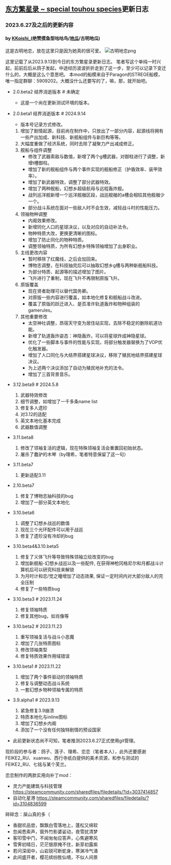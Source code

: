 ## [东方繁星录 ~ special touhou species](https://steamcommunity.com/sharedfiles/filedetails/?id=1834433554)更新日志
### 2023.6.27及之后的更新内容
#### by [KKoishi_](https://github.com/Koishi-Satori)(绝赞摸鱼型咕咕鸟/[地瓜](https://steamcommunity.com/id/Satori_KKoishi)/古明地瓜)

这是古明地恋，放在这里只是因为她真的很可爱。
![古明地恋png](https://upload.thbwiki.cc/a/ac/%E5%8F%A4%E6%98%8E%E5%9C%B0%E6%81%8B%EF%BC%88%E6%B7%B1%E7%A7%98%E5%BD%95%E7%AB%8B%E7%BB%98_%E8%B4%9F%EF%BC%89.png)

这里记载了从2023.9.13到今日的东方繁星录更新日志。
笔者写这个单纯一时兴起，前前后后从鸽子发起，中途经历波波折折走到了这一步，至少可以记录下变迁什么的，大概是这么个意思吧。
本mod的船模来自于Paragon的STREGE船模，唯一指定群聊：5909202。大概没什么还要写的了，嘛，那，就开始吧。

- 2.0.beta2 结界消逝版本 # 未确定
    - 这是一个尚在更新测试环境的版本。
- 2.0.beta1 结界消逝版本 # 2024.9.14
    - 版本号记录方式修改。
    1. 增加了剧情起源，目前尚在制作中，只放出了一部分内容，起源线将拥有一些产出加成、新科技、新舰船组件与新巨构等等。
    2. 大幅度重做了经济系统，同时去除了凝聚力产出减成修正。
    3. 舰船与组件调整
        - 修改了武器索敌与数值，新增了两个g槽武器，对御柱进行了调整，新增t槽御柱。
        - 增加了新的舰船组件与两个事件实现的舰船修正（护盾效率、装甲效率）。
        - 增加了新武器特效，调整了部分武器特效。
        - 增加了两种舰船，幻想乡超级航母与远程轰炸舰。
        - 战列巡洋舰新增一个巡洋舰艏区段，战巡舰艏的a槽会相较其他舰艏少一个。
        - 部分战斗系统在面对一些敌人时不会生效，减轻战斗时的性能压力。
    4. 领袖物种调整
        - 内阁效果修改。
        - 新增同化人口的星球决议，以及对应的自动补法令。
        - 物种特质大改，更换更清晰的图标。
        - 增加了防止同化的物种特质。
        - 调整领袖特质，为所有幻想乡特殊领袖增加了出身职业。
    5. 主线更改内容
        - 暂时移除了红魔线，之后会加回来。
        - 博物志调整，在科技抽完后可以抽取幻想乡g槽与两种新舰船科技。
        - 为部分特质、起源等的描述增加了图片。
        - 飞升进行了重制，现在飞升不再限制原版飞升。
    6. 原版覆盖
        - 现在贤者助理可以替代国务卿。
        - 对原版一些内容进行覆盖，如本地化修复和舰船战斗改进。
        - 覆盖了原版的跃迁进入、是否准许轨道轰炸和物种组装的gamerules。
    7. 其他重要修改
        - 太空神社调整，昂宿天守变为居住站实现，去除不稳定的删除航道功能。
        - 新增了轨道轰炸姿态：神隐轰炸，可以将星球炸成神隐星球。
        - 优化了一些脚本与事件的性能与实现，将部分触发器替换为了VOP优化触发器。 
        - 增加了人口同化与大结界搭建星球决议，移除了殖民地结界搭建星球决议。
        - 为上述两个决议添加了自动为殖民地补充的法令。
        - 增加了三首背景音乐。

- 3.12.beta9 # 2024.5.8
    1. 武器特效修改
    2. 细节调整，如增加了一千多条name list
    3. 修复多人遗珍
    4. 对3.12的适配
    5. 英文本地化基本完成
    6. 武器数值调整
- 3.11.beta8
    1. 修改了领袖复活的逻辑，现在特殊领袖复活会重置回初始状态。
    2. 屠杀了蠢驴的木琴（by理希，笔者特意保留了这一句）
- 3.11.beta7
    1. 更新适配3.11
- 2.10.beta7
    1. 修复了博物志抽科技的bug
    2. 增加了一部分英文本地化
- 3.10.beta6
    1. 调整了幻想乡战巡的数值
    2. 现在三个光环配件可以用于战巡
    3. 修复了遗珍没有冷却的bug

- 3.10.beta4&3.10.beta5
    1. 修复了义体飞升等导致特殊领袖立绘改变的bug
    2. 增加新舰船-幻想乡战巡以及一些配件, 在获得神枪冈格尼尔和月都战斗计算机后可以研究科技来解锁
    3. 为月时计和恋/觉之曈增加了动态效果, 保证一定时间内对大部分敌人的完全压制
    4. 修复了一些特质bug

- 3.10.beta3 # 2023.11.24
    1. 修复领袖特质
    2. 修复其他bug，如肖像等
- 3.10.beta2 # 2023.11.23
    1. 重写领袖复活与战斗小恶魔
    2. 增加了几张特质图标
    3. 修改领袖类型
    4. 修复特质效果作用域错误
- 3.10.beta1 # 2023.11.22
    1. 增加了两个事件驱动的领袖特质
    2. 修复与调整动态战斗系统
    3. 一套幻想乡物种领袖专属的特质

- 3.9.alpha1 # 2023.9.13
    1. 紧急修复3.9崩溃
    2. 特质本地化与inline图标
    3. 增加了幻想乡内阁
    4. 添加了一个没有任何独特剧情的预设国家

- 此前更新状态尚不可知，笔者推测2023.6.27正式使用git管理。


现阶段的参与者：鸽子、莲子、理希、恋恋（笔者本人），此外还要感谢FEIKE2_RU、xuanwu、西行寺纸白提供的美术资源，和参与测试的FEIKE2_RU、七铭与某个芙兰。

恋恋制作的两款实用向补丁mod：
- 灵力产能建筑与科技管理 https://steamcommunity.com/sharedfiles/filedetails/?id=3037414857
- 自动化星港 https://steamcommunity.com/sharedfiles/filedetails/?id=3104836599


碎碎念：屎山真的多（


- 香甜欢品尝，飘飘白雪落地上，蓬松又绵软
- 忽闻悉索声，窗外竹影婆娑动，夜雪扰清梦
- 客叩雪中门，不闻匆匆应答声，心焦避寒风
- 雪霁初晴日，茫茫银原掩不住，新芽初露紫
- 若问深闺中，山岩锐可断蛇身，寒渊冷气涌
- 此间盛开者，樱花缤纷胜仙境，不似人间景
